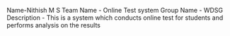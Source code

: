 
Name-Nithish M S
Team Name - Online Test system
Group Name - WDSG
Description - This is a system which conducts online test for students and performs analysis on the results
